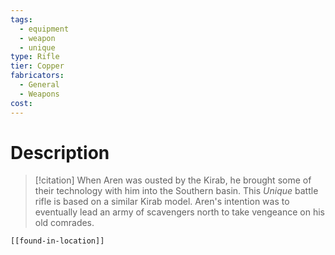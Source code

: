 ```yaml
---
tags:
  - equipment
  - weapon
  - unique
type: Rifle
tier: Copper
fabricators:
  - General
  - Weapons
cost:
---
```

# Description
> [!citation]
> When Aren was ousted by the Kirab, he brought some of their technology with him into the Southern basin. This *Unique* battle rifle is based on a similar Kirab model. Aren's intention was to eventually lead an army of scavengers north to take vengeance on his old comrades.
```meta-bind-embed
[[found-in-location]]
```